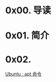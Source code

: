 # 0x00. 导读

# 0x01. 简介

# 0x02. 

[Ubuntu : apt 命令](https://www.cnblogs.com/sparkdev/p/11357343.html)